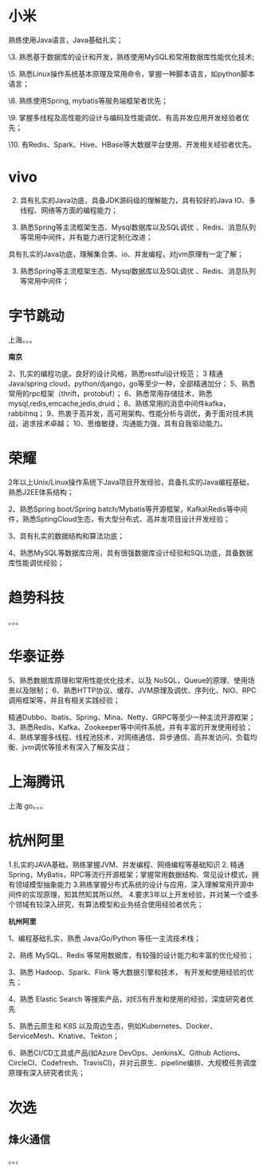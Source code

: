 # 小米


熟练使用Java语言，Java基础扎实；

\3. 熟悉基于数据库的设计和开发，熟练使用MySQL和常用数据库性能优化技术; 

\5. 熟悉Linux操作系统基本原理及常用命令，掌握一种脚本语言，如python脚本语言；

\8. 熟练使用Spring, mybatis等服务端框架者优先； 

\9. 掌握多线程及高性能的设计与编码及性能调优、有高并发应用开发经验者优先；

\10. 有Redis、Spark、Hive、HBase等大数据平台使用、开发相关经验者优先。




# vivo
2. 具有扎实的Java功底，具备JDK源码级的理解能力，具有较好的Java IO、多线程、网络等方面的编程能力；

3. 熟悉Spring等主流框架生态、Mysql数据库以及SQL调优 、Redis、消息队列等常用中间件，并有能力进行定制化改进；

   

具有扎实的Java功底，理解集合类、io、并发编程，对jvm原理有一定了解；

3. 熟悉Spring等主流框架生态、Mysql数据库以及SQL调优 、Redis、消息队列等常用中间件；

# 字节跳动

上海。。。



**南京**

 2、扎实的编程功底，良好的设计风格，熟悉restful设计规范； 3 精通Java/spring cloud，python/django，go等至少一种，全部精通加分； 5、熟悉常用的rpc框架（thrift，protobuf）； 6、熟悉常用存储技术，熟悉 mysql,redis,emcache,jedis,druid； 8、熟练常用的消息中间件kafka，rabbitmq； 9、热衷于高并发，高可用架构、性能分析与调优，勇于面对技术挑战，追求技术卓越； 10、思维敏捷，沟通能力强，具有自我驱动能力。 

# 荣耀
2年以上Unix/Linux操作系统下Java项目开发经验，具备扎实的Java编程基础，熟悉J2EE体系结构；

 2、熟悉Spring boot/Spring batch/Mybatis等开源框架，Kafka\Redis等中间件，熟悉SptingCloud生态，有大型分布式、高并发项目设计开发经验； 

3、具有扎实的数据结构和算法功底；

 4、熟悉MySQL等数据库应用，具有很强数据库设计经验和SQL功底，具备数据库性能调优经验； 



# 趋势科技
。。。






# 华泰证券
5、熟悉数据库原理和常用性能优化技术，以及 NoSQL，Queue的原理、使用场景以及限制；
6、熟悉HTTP协议、缓存、JVM原理及调优、序列化、NIO、RPC 调用框架等，并且有相关实践经验；



精通Dubbo、Ibatis、Spring、Mina、Netty、GRPC等至少一种主流开源框架； 3、熟悉Redis、Kafka、Zookeeper等中间件系统，并有丰富的开发使用经验； 4、熟练掌握多线程、线程池技术，对网络通信、异步通信、高并发访问、负载均衡、jvm调优等技术有深入了解及实战； 



# 上海腾讯

上海 go。。。






# 杭州阿里
1.扎实的JAVA基础，熟练掌握JVM、并发编程、网络编程等基础知识
2. 精通 Spring，MyBatis，RPC等流行开源框架；掌握常用数据结构、常见设计模式，拥有领域模型抽象能力
  3.熟练掌握分布式系统的设计与应用，深入理解常用开源中间件的实现原理，知其然知其所以然。
  4.要求3年以上开发经验，并对某一个或多个领域有较深入研究，有算法模型和业务结合使用经验者优先；



**杭州阿里**

1、编程基础扎实，熟悉 Java/Go/Python 等任一主流技术栈；

2、熟练 MySQL、Redis 等常用数据库，有较强的设计能力和丰富的优化经验；

3、熟悉 Hadoop、Spark、Flink 等大数据引擎和技术， 有开发和使用经验的优先；

4、熟悉 Elastic Search 等搜索产品，对ES有开发和使用的经验，深度研究者优先

5、熟悉云原生和 K8S 以及周边生态，例如Kubernetes、Docker、ServiceMesh、Knative、Tekton；

6、熟悉CI/CD工具或产品(如Azure DevOps、JenkinsX、Github Actions、CircleCI、Codefresh、TravisCI)，并对云原生、pipeline编排、大规模任务调度原理有深入研究者优先；







# 次选

## 烽火通信

。。。